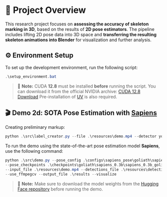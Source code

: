 # 🧠 Project Overview

This research project focuses on **assessing the accuracy of skeleton marking in 3D**, based on the results of **2D pose estimators**. The pipeline includes lifting 2D pose data into 3D space and **transferring the resulting skeleton animations into Blender** for visualization and further analysis.

## ⚙️ Environment Setup

To set up the development environment, run the following script:

```powershell
.\setup_environment.bat
```
> 📌 **Note:** CUDA **12.8** must be installed **before** running the script.
> You can download it from the official NVIDIA archive: [CUDA 12.8 Download](https://developer.nvidia.com/cuda-12-8-1-download-archive)
> Pre-installation of [UV](https://docs.astral.sh/uv/getting-started/installation/) is also required.


## 🎬 Demo 2d: SOTA Pose Estimation with [Sapiens](https://github.com/facebookresearch/sapiens/tree/main)
Сreating preliminary markup:
```powershell
python .\src\label_creator.py --file .\resources\demo.mp4 --detector yolo12m --detections_file .\resources\detections.yml
```

To run the demo using the state-of-the-art pose estimation model **Sapiens**, use the following command:
```powershell
python .\src\demo.py --pose_config .\configs\sapiens_pose\goliath\sapiens_0.3b-210e_goliath-1024x768.py `
--pose_checkpoints .\checkpoints\goliath\sapiens_0.3b\sapiens_0.3b_goliath_best_goliath_AP_573.pth `
--input_file .\resources\demo.mp4 --detections_file .\resources\detections.yml --device cuda:0 --half `
--use_ffmpegcv --output_file .\results --visualize
```
> 📌 **Note:** Make sure to download the model weights from the [Hugging Face repository](https://huggingface.co/facebook/sapiens) before running the demo.
